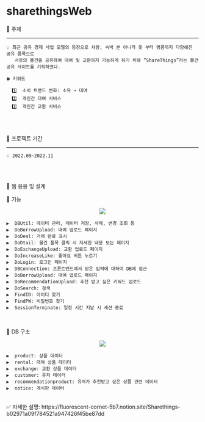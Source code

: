 # sharethingsWeb

📝 주제 

---

~~~
💡 최근 공유 경제 사업 모델의 등장으로 차량, 숙박 뿐 아니라 옷 부터 명품까지 다양해진 공유 품목으로 
   서로의 물건을 공유하여 대여 및 교환까지 가능하게 하기 위해 “ShareThings”라는 물건공유 사이트를 기획하였다.
~~~
~~~
🍀 키워드 

  1️⃣  소비 트랜드 변화: 소유 → 대여
  2️⃣  개인간 대여 서비스
  3️⃣  개인간 교환 서비스
~~~
<br/>
<br/>


📝 프로젝트 기간

---

~~~
💡 2022.09~2022.11
~~~

<br/>
<br/>

📝 웹 응용 및 설계

💙 기능

<p align="center">
   <img src="https://user-images.githubusercontent.com/59546979/173134248-7e15e64f-ca56-40df-8350-857ee1e764e6.png"/>
</p>
                                                                                                                   
```
▶  DBUtil: 데이터 관리, 데이터 저장, 삭제, 변경 조회 등
▶  DoBorrowUpload: 대여 업로드 페이지
▶  DoDeal: 거래 완료 표시
▶  DoDtail: 물건 품목 클릭 시 자세한 내용 보는 페이지
▶  DoExchangeUpload: 교환 업로드 페이지
▶  DoIncreaseLike: 좋아요 버튼 누르기
▶  DoLogin: 로그인 페이지
▶  DBConnection: 프론트엔드에서 받은 입력에 대하여 DB에 접근
▶  DoBorrowUpload: 대여 업로드 페이지
▶  DoRecommendationUpload: 추천 받고 싶은 키워드 업로드
▶  DoSearch: 검색
▶  FindID: 아이디 찾기
▶  FindPW: 비밀번호 찾기
▶  SessionTerminate: 일정 시간 지날 시 세션 종료
```
<br/>


💙 DB 구조

<p align="center">
   <img src="https://user-images.githubusercontent.com/59546979/173134243-bbe03c23-7eac-4c94-b5a3-e4da099a66cb.png"/>
</p>

```
▶  product: 상품 데이터
▶  rental: 대여 상품 데이터
▶  exchange: 교환 상품 데이터
▶  customer: 유저 데이터
▶  recommendationproduct: 유저가 추천받고 싶은 상품 관련 데이터
▶  notice: 게시판 데이터
```
<br/>
✅ 자세한 설명: https://fluorescent-cornet-5b7.notion.site/Sharethings-b02971a09f784521a947426f45be87dd

